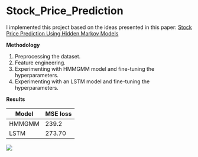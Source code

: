 # Stock_Price_Prediction

I implemented this project based on the ideas presented in this paper: [Stock Price Prediction Using Hidden Markov Models](https://users.cs.duke.edu/~bdhingra/papers/stock_hmm.pdf)


**Methodology**
1. Preprocessing the dataset.
2. Feature engineering.
3. Experimenting with HMMGMM model and fine-tuning the hyperparameters.
4. Experimenting with an LSTM model and fine-tuning the hyperparameters.

**Results**

Model  |     MSE loss                  
------ | ----------------
HMMGMM |    239.2     
LSTM   |    273.70      


<img src="https:https://github.com/taravatp/Stock_Price_Prediction/blob/main/results/LSTM_results.png">

